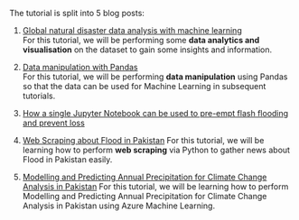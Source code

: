 The tutorial is split into 5 blog posts:
1. [Global natural disaster data analysis with machine learning](https://github.com/AroojArif12143/SILP/tree/main/BlogPost1)\
For this tutorial, we will be performing some **data analytics and visualisation** on the dataset to gain some insights and information.

2. [Data manipulation with Pandas](https://github.com/AroojArif12143/SILP/tree/main/BlogPost2)\
For this tutorial, we will be performing **data manipulation** using Pandas so that the data can be used for Machine Learning in subsequent tutorials.

3. [How a single Jupyter Notebook can be used to pre-empt flash flooding and prevent loss](https://github.com/AroojArif12143/SILP/tree/main/BlogPost3)

4. [Web Scraping about Flood in Pakistan](https://github.com/AroojArif12143/SILP/tree/main/BlogPost4)
For this tutorial, we will be learning how to perform **web scraping** via Python to gather news about Flood in Pakistan easily. 

5. [Modelling and Predicting Annual Precipitation for Climate Change Analysis in Pakistan](https://github.com/AroojArif12143/SILP/tree/main/BlogPost5)
For this tutorial, we will be learning how to perform Modelling and Predicting Annual Precipitation for Climate Change Analysis in Pakistan using Azure Machine Learning.